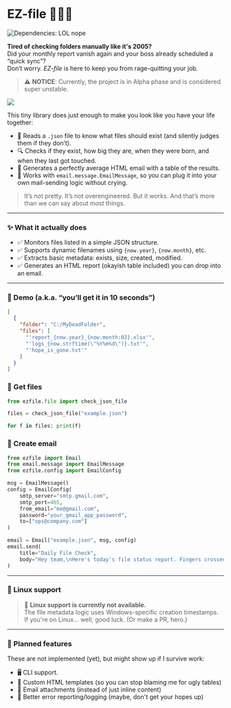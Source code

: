 # EZ-file 🕵️‍♂️📁
![Dependencies: LOL nope](https://img.shields.io/badge/Dependencies-LOL--nope-ff69b4)

**Tired of checking folders manually like it's 2005?**  
Did your monthly report vanish again and your boss already scheduled a “quick sync”?  
Don’t worry. *EZ-file* is here to keep you from rage-quitting your job.

> ⚠️ **NOTICE**: Currently, the project is in Alpha phase and is considered super unstable.

<a href="https://ko-fi.com/mostazaniikkkk" target="_blank"><img src="https://www.ko-fi.com/img/githubbutton_sm.svg"></a>

This tiny library does just enough to make you look like you have your life together:

- 📄 Reads a `.json` file to know what files should exist (and silently judges them if they don’t).
- 🔍 Checks if they exist, how big they are, when they were born, and when they last got touched.
- 💌 Generates a perfectly average HTML email with a table of the results.
- 🧠 Works with `email.message.EmailMessage`, so you can plug it into your own mail-sending logic without crying.

> It’s not pretty. It’s not overengineered. But it works. And that’s more than we can say about most things.

---

### ✨ What it actually does

- ✅ Monitors files listed in a simple JSON structure.
- ✅ Supports dynamic filenames using `{now.year}`, `{now.month}`, etc.
- ✅ Extracts basic metadata: exists, size, created, modified.
- ✅ Generates an HTML report (okayish table included) you can drop into an email.

---

### 🧪 Demo (a.k.a. “you’ll get it in 10 seconds”)

```json
[
  {
    "folder": "C:/MyDeadFolder",
    "files": [
      "'report_{now.year}_{now.month:02}.xlsx'",
      "'logs_{now.strftime(\"%Y%m%d\")}.txt'",
      "'hope_is_gone.txt'"
    ]
  }
]
```
### 🧪 Get files
```python
from ezfile.file import check_json_file

files = check_json_file("example.json")

for f in files: print(f)
```
### 🧪 Create email
```python
from ezfile import Email
from email.message import EmailMessage
from ezfile.config import EmailConfig

msg = EmailMessage()
config = EmailConfig(
    smtp_server="smtp.gmail.com",
    smtp_port=465,
    from_email="me@gmail.com",
    password="your_gmail_app_password",
    to=["ops@company.com"]
)

email = Email("example.json", msg, config)
email.send(
    title="Daily File Check",
    body="Hey team,\nHere's today's file status report. Fingers crossed."
)
```
---

### 🐧 Linux support

> 🚫 **Linux support is currently not available.**  
> The file metadata logic uses Windows-specific creation timestamps.  
> If you're on Linux... well, good luck. (Or make a PR, hero.)

---

### 🚧 Planned features

These are not implemented (yet), but might show up if I survive work:

- 🖥️ CLI support.
- 🎨 Custom HTML templates (so you can stop blaming me for ugly tables)
- 📎 Email attachments (instead of just inline content)
- 🧪 Better error reporting/logging (maybe, don't get your hopes up)

